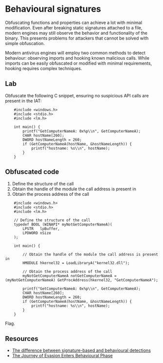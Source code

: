 # Behavioural signatures

Obfuscating functions and properties can achieve a lot with minimal modification. Even after breaking static 
signatures attached to a file, modern engines may still observe the behavior and functionality of the binary. 
This presents problems for attackers that cannot be solved with simple obfuscation.

Modern antivirus engines will employ two common methods to detect behaviour: observing imports and hooking known 
malicious calls. While imports can be easily obfuscated or modified with minimal requirements, hooking requires 
complex techniques.

## Lab

Obfuscate the following C snippet, ensuring no suspicious API calls are present in the IAT:

```text
    #include <windows.h>
    #include <stdio.h>
    #include <lm.h>
    
    int main() {
        printf("GetComputerNameA: 0x%p\\n", GetComputerNameA);
        CHAR hostName[260];
        DWORD hostNameLength = 260;
        if (GetComputerNameA(hostName, &hostNameLength)) {
            printf("hostname: %s\\n", hostName);
        }
    }
```

## Obfuscated code

1. Define the structure of the call
2. Obtain the handle of the module the call address is present in
3. Obtain the process address of the call

```text
    #include <windows.h>
    #include <stdio.h>
    #include <lm.h>
    
    // Define the structure of the call
    typedef BOOL (WINAPI* myNotGetComputerNameA)(
        LPSTR   lpBuffer,
        LPDWORD nSize
    );
    
    int main() {
    
        // Obtain the handle of the module the call address is present in 
        HMODULE hkernel32 = LoadLibraryA("kernel32.dll");
        
        // Obtain the process address of the call
        myNotGetComputerNameA notGetComputerNameA = (myNotGetComputerNameA) GetProcAddress(hkernel32, "GetComputerNameA");

        printf("GetComputerNameA: 0x%p\\n", GetComputerNameA);
        CHAR hostName[260];
        DWORD hostNameLength = 260;
        if (GetComputerNameA(hostName, &hostNameLength)) {
            printf("hostname: %s\\n", hostName);
        }
    }
```

Flag.

## Resources

* [The difference between signature-based and behavioural detections](https://s3cur3th1ssh1t.github.io/Signature_vs_Behaviour/)
* [The Journey of Evasion Enters Behavioural Phase](https://www.virusbulletin.com/virusbulletin/2016/07/journey-evasion-enters-behavioural-phase/)
